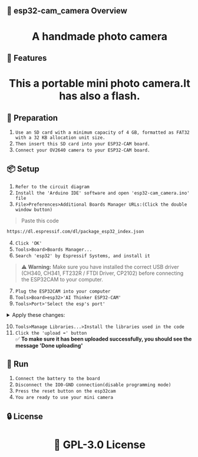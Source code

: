 <!-- Proje-Resmi -->

## 👀 esp32-cam_camera Overview  
<h1 align="center">A handmade photo camera</h1>  


## 🚀 Features  
<h1 align="center">This a portable mini photo camera.It has also a flash.</h1>  


## 🔎 Preparation
1. `Use an SD card with a minimum capacity of 4 GB, formatted as FAT32 with a 32 KB allocation unit size.`
2. `Then insert this SD card into your ESP32-CAM board.`
2. `Connect your OV2640 camera to your ESP32-CAM board.`


## 📦 Setup 
1. `Refer to the circuit diagram`
2. `Install the 'Arduino IDE' software and open 'esp32-cam_camera.ino' file`
3. `File>Preferences>Additional Boards Manager URLs:(Click the double window button)`
>Paste this code  
```bash
https://dl.espressif.com/dl/package_esp32_index.json
```
4. `Click 'OK'`  
5. `Tools>Board>Boards Manager...`  
6. `Search 'esp32' by Espressif Systems, and install it` 
> ⚠️ **Warning:** Make sure you have installed the correct USB driver (CH340, CH341, FT232R / FTDI Driver, CP2102) before connecting the ESP32CAM to your computer.
7. `Plug the ESP32CAM into your computer`
8. `Tools>Board>esp32>'AI Thinker ESP32-CAM'`
9. `Tools>Port>'Select the esp's port'`

<details>
<summary>Apply these changes:</summary>

- CPU Frequency: 240MHz (WiFi/BT)
- Core Debug Level: None
- Erase All Flash Before Sketch Upload: Disabled
- Flash Frequency: 80MHz
- Flash Mode: QIO
- Partition Scheme: Huge APP (3MB No OTA/1MB SPIFFS)

</details>

10. `Tools>Manage Libraries...>Install the libraries used in the code`
11. `Click the 'upload ➡️' button`  
✅ **To make sure it has been uploaded successfully, you should see the message 'Done uploading'** 


## 🎉 Run  
1. `Connect the battery to the board`  
2. `Disconnect the IO0-GND connection(disable programming mode)`  
3. `Press the reset button on the esp32cam`  
4. `You are ready to use your mini camera`  


## 🔒 License  
<h1 align="center">📜 GPL-3.0 License</h1>
